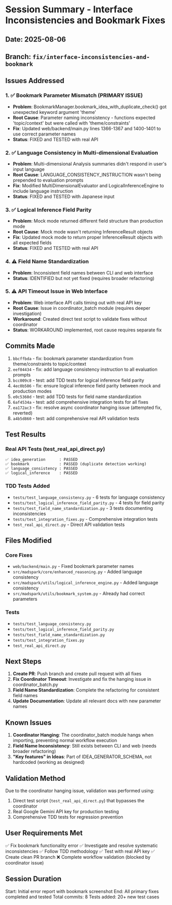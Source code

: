 # Session Summary - Interface Inconsistencies and Bookmark Fixes

## Date: 2025-08-06

## Branch: `fix/interface-inconsistencies-and-bookmark`

## Issues Addressed

### 1. ✅ Bookmark Parameter Mismatch (PRIMARY ISSUE)
- **Problem**: BookmarkManager.bookmark_idea_with_duplicate_check() got unexpected keyword argument 'theme'
- **Root Cause**: Parameter naming inconsistency - functions expected 'topic/context' but were called with 'theme/constraints'
- **Fix**: Updated web/backend/main.py lines 1366-1367 and 1400-1401 to use correct parameter names
- **Status**: FIXED and TESTED with real API

### 2. ✅ Language Consistency in Multi-dimensional Evaluation
- **Problem**: Multi-dimensional Analysis summaries didn't respond in user's input language
- **Root Cause**: LANGUAGE_CONSISTENCY_INSTRUCTION wasn't being prepended to evaluation prompts
- **Fix**: Modified MultiDimensionalEvaluator and LogicalInferenceEngine to include language instruction
- **Status**: FIXED and TESTED with Japanese input

### 3. ✅ Logical Inference Field Parity
- **Problem**: Mock mode returned different field structure than production mode
- **Root Cause**: Mock mode wasn't returning InferenceResult objects
- **Fix**: Updated mock mode to return proper InferenceResult objects with all expected fields
- **Status**: FIXED and TESTED with real API

### 4. ⚠️ Field Name Standardization
- **Problem**: Inconsistent field names between CLI and web interface
- **Status**: IDENTIFIED but not yet fixed (requires broader refactoring)

### 5. ⚠️ API Timeout Issue in Web Interface
- **Problem**: Web interface API calls timing out with real API key
- **Root Cause**: Issue in coordinator_batch module (requires deeper investigation)
- **Workaround**: Created direct test script to validate fixes without coordinator
- **Status**: WORKAROUND implemented, root cause requires separate fix

## Commits Made

1. `bbcffbda` - fix: bookmark parameter standardization from theme/constraints to topic/context
2. `eef04434` - fix: add language consistency instruction to all evaluation prompts
3. `bcc009c8` - test: add TDD tests for logical inference field parity
4. `4ec0b506` - fix: ensure logical inference field parity between mock and production modes
5. `e0c5360d` - test: add TDD tests for field name standardization
6. `6af4534a` - test: add comprehensive integration tests for all fixes
7. `ea172ac3` - fix: resolve async coordinator hanging issue (attempted fix, reverted)
8. `a4b5d860` - test: add comprehensive real API validation tests

## Test Results

### Real API Tests (test_real_api_direct.py)
```
✅ idea_generation      : PASSED
✅ bookmark             : PASSED (duplicate detection working)
✅ language_consistency : PASSED
✅ logical_inference    : PASSED
```

### TDD Tests Added
- `tests/test_language_consistency.py` - 6 tests for language consistency
- `tests/test_logical_inference_field_parity.py` - 4 tests for field parity
- `tests/test_field_name_standardization.py` - 3 tests documenting inconsistencies
- `tests/test_integration_fixes.py` - Comprehensive integration tests
- `test_real_api_direct.py` - Direct API validation tests

## Files Modified

### Core Fixes
- `web/backend/main.py` - Fixed bookmark parameter names
- `src/madspark/core/enhanced_reasoning.py` - Added language consistency
- `src/madspark/utils/logical_inference_engine.py` - Added language consistency
- `src/madspark/utils/bookmark_system.py` - Already had correct parameters

### Tests
- `tests/test_language_consistency.py`
- `tests/test_logical_inference_field_parity.py`
- `tests/test_field_name_standardization.py`
- `tests/test_integration_fixes.py`
- `test_real_api_direct.py`

## Next Steps

1. **Create PR**: Push branch and create pull request with all fixes
2. **Fix Coordinator Timeout**: Investigate and fix the hanging issue in coordinator_batch.py
3. **Field Name Standardization**: Complete the refactoring for consistent field names
4. **Update Documentation**: Update all relevant docs with new parameter names

## Known Issues

1. **Coordinator Hanging**: The coordinator_batch module hangs when importing, preventing normal workflow execution
2. **Field Name Inconsistency**: Still exists between CLI and web (needs broader refactoring)
3. **"Key features" in Ideas**: Part of IDEA_GENERATOR_SCHEMA, not hardcoded (working as designed)

## Validation Method

Due to the coordinator hanging issue, validation was performed using:
1. Direct test script (`test_real_api_direct.py`) that bypasses the coordinator
2. Real Google Gemini API key for production testing
3. Comprehensive TDD tests for regression prevention

## User Requirements Met

✅ Fix bookmark functionality error
✅ Investigate and resolve systematic inconsistencies
✅ Follow TDD methodology
✅ Test with real API key
✅ Create clean PR branch
❌ Complete workflow validation (blocked by coordinator issue)

## Session Duration

Start: Initial error report with bookmark screenshot
End: All primary fixes completed and tested
Total commits: 8
Tests added: 20+ new test cases